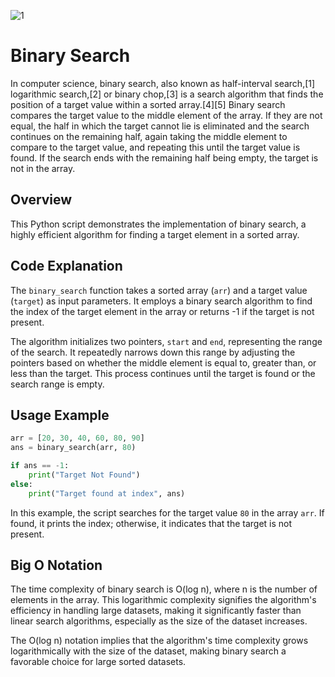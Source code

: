 ![1](https://github.com/homayunmmdy/Python/assets/129702378/26083279-e48e-4928-b547-38060e545732)

# Binary Search 
In computer science, binary search, also known as half-interval search,[1] logarithmic search,[2] or binary chop,[3] is a search algorithm that finds the position of a target value within a sorted array.[4][5] Binary search compares the target value to the middle element of the array. If they are not equal, the half in which the target cannot lie is eliminated and the search continues on the remaining half, again taking the middle element to compare to the target value, and repeating this until the target value is found. If the search ends with the remaining half being empty, the target is not in the array.

## Overview

This Python script demonstrates the implementation of binary search, a highly efficient algorithm for finding a target element in a sorted array.

## Code Explanation

The `binary_search` function takes a sorted array (`arr`) and a target value (`target`) as input parameters. It employs a binary search algorithm to find the index of the target element in the array or returns -1 if the target is not present.

The algorithm initializes two pointers, `start` and `end`, representing the range of the search. It repeatedly narrows down this range by adjusting the pointers based on whether the middle element is equal to, greater than, or less than the target. This process continues until the target is found or the search range is empty.

## Usage Example

```python
arr = [20, 30, 40, 60, 80, 90]
ans = binary_search(arr, 80)

if ans == -1:
    print("Target Not Found")
else:
    print("Target found at index", ans)
```

In this example, the script searches for the target value `80` in the array `arr`. If found, it prints the index; otherwise, it indicates that the target is not present.

## Big O Notation

The time complexity of binary search is O(log n), where n is the number of elements in the array. This logarithmic complexity signifies the algorithm's efficiency in handling large datasets, making it significantly faster than linear search algorithms, especially as the size of the dataset increases.

The O(log n) notation implies that the algorithm's time complexity grows logarithmically with the size of the dataset, making binary search a favorable choice for large sorted datasets.
